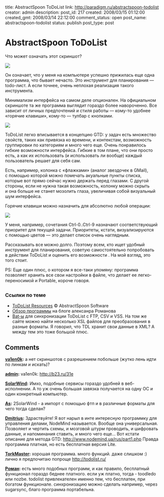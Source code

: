 title: AbstractSpoon ToDoList
link: http://paradigm.ru/abstractspoon-todolist
creator: admin
description: 
post_id: 217
created: 2008/03/15 01:12:00
created_gmt: 2008/03/14 22:12:00
comment_status: open
post_name: abstractspoon-todolist
status: publish
post_type: post

# AbstractSpoon ToDoList

Что может означать этот скриншот?

![](/;-\)/2008/03/todolist1.png)

Он означает, что у меня на компьютере успешно прижилась еще одна программа, что бывает нечасто. Это инструмент для планирования — todo-лист. А если точнее, очень неплохая реализация такого инструмента.

Минимализм интерфейса на самом деле опционален. На официальном скриншоте та же программа выглядит гораздо более навороченно. Все зависит от личных предпочтений и стиля работы — кому-то удобнее «горячие клавиши», кому-то — тулбар с кнопками.

[![](/;-\)/2008/03/todolist2.png)](http://www.codeproject.com/KB/applications/ToDoList2/todolist.png)

ToDoList легко вписывается в концепцию GTD: у задач есть множество свойств, таких как привязка ко времени, и контекстам, возможность группировки по категориям и много чего еще. Очень понравилось гибкие возможности интерфейса. Гибкие в том плане, что они просто есть, а как их использовать (и использовать ли вообще) каждый пользователь решает для себя сам.

Есть, например, колонка с «флажками» (аналог звездочек в GMail), с помощью которой можно помечать акуальные пункты списка, которые вот прямо сейчас нужно держать перед глазами. С другой стороны, если не нужна такая возможность, колонку можно скрыть и она больше не станет мозолить глаза, увеличивая собой визуальный шум интерфейса. 

Горячие клавиши можно назначить для абсолютно любой операции:

![](/;-\)/2008/03/todolist3.png)

У меня, например, сочетания Ctrl-0..Ctrl-9 назначают соответствующий приоритет для текущей задачи. Приоритеты, кстати, визуализируются с помощью цветов — это делает список очень наглядным.

Рассказывать все можно долго. Поэтому всем, кто ищет удобный инструмент для планирования, советую самостоятельно попробовать в действии ToDoList и оценить его возможности . На мой взгляд, это того стоит.

PS: Еще один плюс, о котором я все-таки упомяну: программа позволяет хранить все свои настройки в файле, что делает ее легко-переносимой и Portable, короче говоря.

### Ссылки по теме

  * [ToDoList Resources](http://www.abstractspoon.com/tdl_resources.html) © AbstractSpoon Software
  * [Обзор программы](http://b23.ru/32l) на блоге алексанра Романова
  * [Bat-ы](http://b23.ru/326) для синхронизации ToDoList c FTP, CSV и VSS. На том же сайте можно найти несколько XSL файлов для преобразования в разные форматы. Я говорил, что TDL хранит свои данные в XML? А между тем это тоже большой плюс.

## Comments

**[va1en0k](#387 "2008/03/15 12:16:32"):** а нет скриншотов с разрешением побольше (жутко лень идти по линкам и искать)?

**[admin](#388 "2008/03/15 14:26:33"):** va1en0k: http://b23.ru/31e

**[SolarWind](#395 "2008/03/16 23:07:29"):** Имхо, подобные сервисы гораздо удобней в веб-исполнении. А то уж очень большая завязка получается на одну ОС и один конкретный компьютер.

**[As](#634 "2008/04/29 23:10:56"):** 2SolarWind - а импорт с помощью фтп и в различные форматы для чего тогда сделан?

**[Dmitrius](#44068 "2010/03/19 19:55:29"):** Здраствуйте! Я вот нарыл в инте интересную программку для управления делами, NodeMind называется. Вообще она универсальная. Позволяет и чертить схемы, и мозговой штурм проводить, и шифровать данные, и напоминания ставить, и много чего еще... Вот кстати описание для метода GTD: http://www.nodemind.ua/rus/part1.php Правда программа платная, но есть бесплатная версия Lite.

**[TorkMaster](#42586 "2010/02/02 13:54:52"):** хорошая программа. много функций. даже слишком :) лично я предпочитаю попроще http://todolist.ru/

**[Роман](#58384 "2011/08/22 13:39:51"):** есть много подобных программ, и как правило, бесплатный функционал гораздо беднее платного. если уж платно, тогда - toodledo или nozbe. todolist привлекателен именно тем, что бесплатен, при богатом функционале. синхронизацию можно сделать например, через sugarsync, благо программа портабельна.

